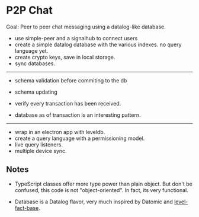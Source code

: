 # P2P Chat

Goal: Peer to peer chat messaging using a datalog-like database.

- use simple-peer and a signalhub to connect users
- create a simple datalog database with the various indexes. no query language yet.
- create crypto keys, save in local storage.
- sync databases.

---

- schema validation before commiting to the db
- schema updating
- verify every transaction has been received.

- database as of transaction is an interesting pattern.

---

- wrap in an electron app with leveldb.
- create a query language with a permissioning model.
- live query listeners.
- multiple device sync.

## Notes

- TypeScript classes offer more type power than plain object. But don't be confused, this code is not "object-oriented". In fact, its very functional.

- Database is a Datalog flavor, very much inspired by Datomic and [level-fact-base](https://github.com/smallhelm/level-fact-base).